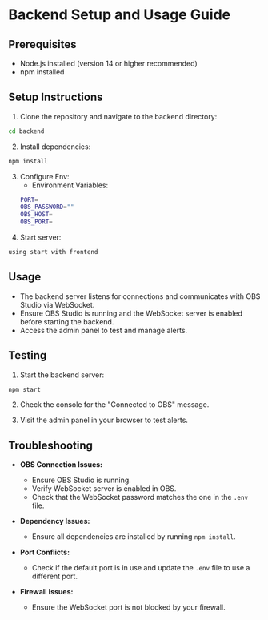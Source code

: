 # Backend Setup and Usage Guide

## Prerequisites
- Node.js installed (version 14 or higher recommended)
- npm installed

## Setup Instructions

1. Clone the repository and navigate to the backend directory:
```bash
cd backend
```

2. Install dependencies:
```bash
npm install
```

3. Configure Env:
   - Environment Variables:
   ```bash
   PORT=
   OBS_PASSWORD=""
   OBS_HOST=
   OBS_PORT=
   ```
4. Start server:
```bash
using start with frontend
```

## Usage

- The backend server listens for connections and communicates with OBS Studio via WebSocket.
- Ensure OBS Studio is running and the WebSocket server is enabled before starting the backend.
- Access the admin panel to test and manage alerts.

## Testing

1. Start the backend server:
```bash
npm start
```

2. Check the console for the "Connected to OBS" message.

3. Visit the admin panel in your browser to test alerts.

## Troubleshooting

- **OBS Connection Issues:**
  - Ensure OBS Studio is running.
  - Verify WebSocket server is enabled in OBS.
  - Check that the WebSocket password matches the one in the `.env` file.

- **Dependency Issues:**
  - Ensure all dependencies are installed by running `npm install`.

- **Port Conflicts:**
  - Check if the default port is in use and update the `.env` file to use a different port.

- **Firewall Issues:**
  - Ensure the WebSocket port is not blocked by your firewall.
